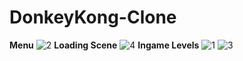 # DonkeyKong-Clone

<b>Menu</b>
 ![2](https://github.com/RecepCanAkan/DonkeyKong-Clone/assets/132308952/9dc62bc8-fce9-45f1-927b-e48b0316404c)
<b>Loading Scene</b>
![4](https://github.com/RecepCanAkan/DonkeyKong-Clone/assets/132308952/f8a9ff43-9976-4de9-ab87-90e50530385b)
<b>Ingame Levels</b>
![1](https://github.com/RecepCanAkan/DonkeyKong-Clone/assets/132308952/34590671-e78c-44ba-990e-63da7433213a)
![3](https://github.com/RecepCanAkan/DonkeyKong-Clone/assets/132308952/f43a1e34-3e1a-4085-89eb-fca3426418fc)
